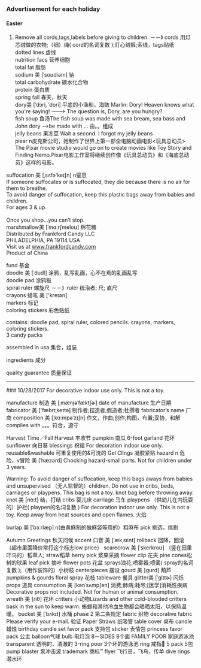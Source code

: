 ### Advertisement for each holiday
#### Easter

1. Remove all cords,tags,labels before giving to children. －－》  cords 用灯芯绒做的衣物;（细）绳( cord的名词复数 );灯心绒裤;索线，tags贴纸 <br>
dotted lines 虚线<br>
nutrition facs 营养细胞<br>
total fat 脂肪<br>
sodium  美 [ˈsoʊdiəm]  钠<br>
total carbohydrate 碳水化合物<br>
protein 蛋白质<br>
spring fall 春天，秋天<br>
dory美 [ˈdɔri, ˈdori]   平底的小渔船，海鲂 Marlin: Dory! Heaven knows what you're saying! --->  The question is, Dory, are you hungry?<br>
fish soup 鱼汤The fish soup was made with sea bream, sea bass and John dory  —>be made with … 由。。组成<br>
jelly beans 果冻豆 Wait a second. I forgot my jelly beans<br>
pixar n皮克斯公司，她制作了世界上第一部全电脑动画电影<玩具总动员><br>
The Pixar movie studio would go on to create movies like Toy Story and Finding Nemo.Pixar电影工作室将继续创作像《玩具总动员》和《海底总动员》这样的电影。<br>

suffocation 美 [ˌsʌfə'keɪʃn] n窒息 <br>
If someone suffocates or is suffocated, they die because there is no air for them to breathe.<br>
To avoid danger of suffocation, keep this plastic bags away from babies and children.<br>
For ages 3 & up.<br>
<br>
Once you shop…you can’t stop.<br>
marshmallow美 [ˈmɑ:rʃmeloʊ] 棉花糖<br>
Distributed by Frankford Candy LLC<br>
PHILADELPHIA, PA 19114 USA<br>
Visit us at www.frankfordcandy.com<br>
Product of China<br>


fund 基金<br>
doodle 美 [ˈdudl]  涂鸦，乱写乱画，心不在焉的乱画乱写<br>
doodle pad 涂鸦板<br>
spiral ruler 螺旋尺 －－》ruler 统治者; 尺; 直尺<br>
crayons 蜡笔  美 ['kreɪən]<br>
markers 标记<br>
coloring stickers 彩色贴纸<br>

contains: doodle pad, spiral ruler, colored pencils. crayons, markers, coloring stickers. <br>
3 candy packs<br>

assembled in usa  集合，组装<br>

ingredients 成分<br>

quality guarantee 质量保证<br>
<hr>
### 10/28/2017
For decorative indoor use only. This is not a toy.

 manufacture 制造 美 [ˌmænjəˈfæktʃɚ]   date of manufacture 生产日期
 fabricator 美 ['fæbrɪˌkeɪtə] 制作者;捏造者;假造者;杜撰者  fabricator’s name 厂商
composition  美 [ˌkɑ:mpəˈzɪʃn]  作文，作曲;创作;构图，布置;妥协，和解
complies with 。。。符合，遵守

Harvest Time／Fall Harvest 丰收节 
pumpkin 南瓜
6-foot garland 花环
sunflower 向日葵
blessings 祝福
For decoration indoor use only.
reusable&washable 可重复使用的&可洗的
Gel Clings 凝胶紧贴
hazard n 危险，v冒险 美 [ˈhæzərd]  Chocking hazard-small parts. Not for children under 3 years.

Warning:
To avoid danger of suffocation, keep this bags aways from babies and unsupervised （无人监督的）children. Do not use in cribs, beds, carriages or playpens. This bag is not a toy. knot bag before throwing away.
knot 美 [nɑ:t]  结，打结
 cribs 婴儿床
carriage 马车
playpens （供幼儿在内玩耍的）护栏( playpen的名词复数 )
For decoration indoor use only. This is not a toy.
Keep away from heat sources and open flames. 火焰

burlap 美 [ˈbɜ:rlæp] n(由黄麻制的做麻袋等用的）粗麻布
pick 挑选，挑剔

Autumn Greetings 秋天问候
accent 口音 美 [ˈækˌsɛnt] 
rollback 回降，回滚   （超市里面降价常打这个标志low price）
scarecrow  美 [ˈskerkroʊ]  （竖在田里吓鸟的）稻草人; straw稻草
berry pick 浆果采摘
flower clip 花夹
pine cones松树的球果
leaf pick 摘叶
flower pots 花盆
sprays浪花;喷雾器;喷雾( spray的名词复数 );（用作装饰的）小树枝
centerpieces 摆设
gourd  美 [gʊrd] 葫芦 pumpkins & gourds
floral spray 花枝
tableware 餐具
glitter美 [ˈɡlɪtɚ] 闪烁
props 道具 consumption 美 [kənˈsʌmpʃən] 消费;肺病;耗尽;[医学]消耗性疾病
Decorative props not included. Not for human or animal consumption. 
wreath  美 [riθ] 花环
critters 小动物Lizards and other cold-blooded critters bask in the sun to keep warm. 蜥蜴和其他冷血生物都会晒晒太阳，以保持温暖。
bucket 美 [ˈbʌkɪt] 水桶
phase 2 第二条规定
fabric 织物 decorative fabric 
Please verify your e-mail. 验证
Paper Straws 纸吸管
table cover 桌布
candle 蜡烛 birthday candle set
favor pack 支持包 sticker 表情包           princess favor pack  公主
balloon气球
bulb 电灯泡
8－SIDES 8个面
FAMILY POOR 家庭游泳池 
transparent 透明的，清澈的
3-ring poor 3个环的游泳池
ring 戒指💍
5 pack 5包
pump blaster 泵冲击波
trademark 商标™️
flyer 飞行员，飞鸟，传单
dive rings 潜水环


